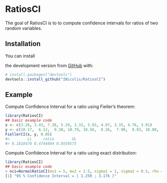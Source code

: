 
<!-- README.md is generated from README.Rmd. Please edit that file -->

# RatiosCI

<!-- badges: start -->
<!-- badges: end -->

The goal of RatiosCI is to to compute confidence intervals for ratios of
two random variables.

## Installation

You can install
<!-- the released version of RatiosCI from [CRAN](https://CRAN.R-project.org) with: -->

<!-- ``` r -->
<!-- install.packages("RatiosCI") -->
<!-- ``` -->
<!-- And  -->

the development version from [GitHub](https://github.com/) with:

``` r
# install.packages("devtools")
devtools::install_github("INicolis/RatiosCI")
```

## Example

Compute Confidence Interval for a ratio using Fieller’s theorem:

``` r
library(RatiosCI)
## basic example code
x <- c(3.26, 3.43, 7.38, 5.29, 3.32, 3.93, 4.97, 3.35, 4.76, 3.91)
y <- c(10.17,  6.12,  9.30, 10.79, 10.56,  8.26,  7.90,  8.93, 10.80,  9.06)
FiellerCI(x, y, 0.05)
#>        LL     ratio        UL 
#> 0.1818470 0.4744804 0.8559575
```

Compute Confidence Interval for a ratio using exact distribution:

``` r
library(RatiosCI)
## basic example code
> nci=NormalRatioCI(mu1 = 5, mu2 = 2.5, sigma1 = 1, sigma2 = 0.5, rho = 0.4, level = 0.95)
[1] "95 % Confidence Interval = [ 1.259 ; 3.176 ]"
```
